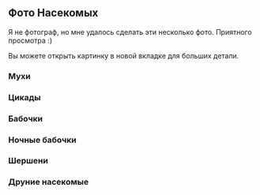 <BackToOther :others="2"></BackToOther>

## Фото Насекомых

Я не фотограф, но мне удалось сделать эти несколько фото. Приятного просмотра :)

Вы можете открыть картинку в новой вкладке для больших детали.

### Мухи

<div class="flex flex-row space-x-1">

<MdImage img="insects/1.jpg" height="140"></MdImage>
<MdImage img="insects/2.jpg" height="140"></MdImage>
<MdImage img="insects/3.jpg" height="140"></MdImage>
<MdImage img="insects/4.jpg" height="140"></MdImage>
<MdImage img="insects/5.jpg" height="140"></MdImage>
<MdImage img="insects/12.jpg" height="140"></MdImage>

</div>

### Цикады

<div class="flex flex-row space-x-1">

<MdImage img="insects/8.jpg" height="140"></MdImage>

</div>

### Бабочки

<div class="flex flex-row space-x-1">

<MdImage img="insects/9.jpg" height="140"></MdImage>
<MdImage img="insects/10.jpg" height="140"></MdImage>
<MdImage img="insects/11.jpg" height="140"></MdImage>

</div>

### Ночные бабочки

<div class="flex flex-row space-x-1">

<MdImage img="insects/16.jpg" height="140"></MdImage>
<MdImage img="insects/17.jpg" height="140"></MdImage>
<MdImage img="insects/18.jpg" height="140"></MdImage>
<MdImage img="insects/19.jpg" height="140"></MdImage>
<MdImage img="insects/22.jpg" height="140"></MdImage>
<MdImage img="insects/23.jpg" height="140"></MdImage>
<MdImage img="insects/24.jpg" height="140"></MdImage>

</div>


### Шершени

<div class="flex flex-row space-x-1">

<MdImage img="insects/26.jpg" height="140"></MdImage>

</div>

### Друние насекомые

<div class="flex flex-row space-x-1">

<MdImage img="insects/7.jpg" height="140"></MdImage>
<MdImage img="insects/6.jpg" height="140"></MdImage>
<MdImage img="insects/13.jpg" height="140"></MdImage>
<MdImage img="insects/14.jpg" height="140"></MdImage>
<MdImage img="insects/15.jpg" height="140"></MdImage>

</div>

<div class="flex flex-row space-x-1">

<MdImage img="insects/20.jpg" height="140"></MdImage>
<MdImage img="insects/21.jpg" height="140"></MdImage>
<MdImage img="insects/25.jpg" height="140"></MdImage>

</div>